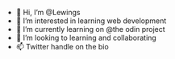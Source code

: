 - 👋 Hi, I’m @Lewings
- 👀 I’m interested in learning web development
- 🌱 I’m currently learning on @the odin project
- 💞️ I’m looking to learning and collaborating
- 📫 Twitter handle on the bio

<!---
Lewings/Lewings is a ✨ special ✨ repository because its `README.md` (this file) appears on your GitHub profile.
You can click the Preview link to take a look at your changes.
--->
